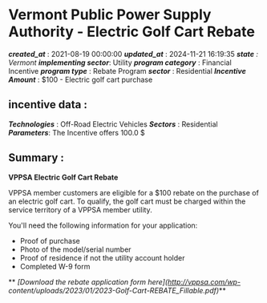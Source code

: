 # Vermont Public Power Supply Authority - Electric Golf Cart Rebate 
 ***created_at*** : 2021-08-19 00:00:00 
 ***updated_at*** : 2024-11-21 16:19:35 
 ***state** : Vermont 
 **implementing sector***: Utility 
 ***program category*** : Financial Incentive 
 ***program type*** : Rebate Program 
 ***sector*** : Residential 
 ***Incentive Amount*** : $100 - Electric golf cart purchase

 
 ## incentive data : 
 ***Technologies*** : Off-Road Electric Vehicles 
 ***Sectors*** : Residential 
 ***Parameters***: The Incentive offers 100.0 $ 
 
 ## Summary : 
 **VPPSA Electric Golf Cart Rebate**

VPPSA member customers are eligible for a $100 rebate on the purchase of an
electric golf cart. To qualify, the golf cart must be charged within the
service territory of a VPPSA member utility.

You'll need the following information for your application:  

  * Proof of purchase
  * Photo of the model/serial number
  * Proof of residence if not the utility account holder
  * Completed W-9 form

** _[Download the rebate application form here](http://vppsa.com/wp-
content/uploads/2023/01/2023-Golf-Cart-REBATE_Fillable.pdf)_**  

 
 
